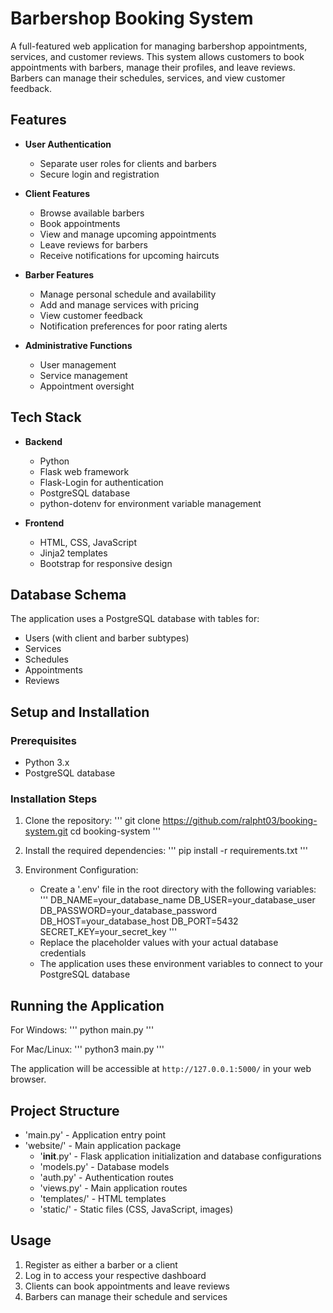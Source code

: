 # Barbershop Booking System

A full-featured web application for managing barbershop appointments, services, and customer reviews. This system allows customers to book appointments with barbers, manage their profiles, and leave reviews. Barbers can manage their schedules, services, and view customer feedback.

## Features

- **User Authentication**
  - Separate user roles for clients and barbers
  - Secure login and registration

- **Client Features**
  - Browse available barbers
  - Book appointments
  - View and manage upcoming appointments
  - Leave reviews for barbers
  - Receive notifications for upcoming haircuts

- **Barber Features**
  - Manage personal schedule and availability
  - Add and manage services with pricing
  - View customer feedback
  - Notification preferences for poor rating alerts

- **Administrative Functions**
  - User management
  - Service management
  - Appointment oversight

## Tech Stack

- **Backend**
  - Python
  - Flask web framework
  - Flask-Login for authentication
  - PostgreSQL database
  - python-dotenv for environment variable management

- **Frontend**
  - HTML, CSS, JavaScript
  - Jinja2 templates
  - Bootstrap for responsive design

## Database Schema

The application uses a PostgreSQL database with tables for:
- Users (with client and barber subtypes)
- Services
- Schedules
- Appointments
- Reviews

## Setup and Installation

### Prerequisites
- Python 3.x
- PostgreSQL database

### Installation Steps

1. Clone the repository:
   '''
   git clone https://github.com/ralpht03/booking-system.git
   cd booking-system
   '''

2. Install the required dependencies:
   '''
   pip install -r requirements.txt
   '''

3. Environment Configuration:
   - Create a '.env' file in the root directory with the following variables:
     '''
     DB_NAME=your_database_name
     DB_USER=your_database_user
     DB_PASSWORD=your_database_password
     DB_HOST=your_database_host
     DB_PORT=5432
     SECRET_KEY=your_secret_key
     '''
   - Replace the placeholder values with your actual database credentials
   - The application uses these environment variables to connect to your PostgreSQL database

## Running the Application

For Windows:
'''
python main.py
'''

For Mac/Linux:
'''
python3 main.py
'''

The application will be accessible at `http://127.0.0.1:5000/` in your web browser.

## Project Structure

- 'main.py' - Application entry point
- 'website/' - Main application package
  - '__init__.py' - Flask application initialization and database configurations
  - 'models.py' - Database models
  - 'auth.py' - Authentication routes
  - 'views.py' - Main application routes
  - 'templates/' - HTML templates
  - 'static/' - Static files (CSS, JavaScript, images)

## Usage

1. Register as either a barber or a client
2. Log in to access your respective dashboard
3. Clients can book appointments and leave reviews
4. Barbers can manage their schedule and services

